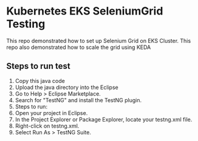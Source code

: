 # Kubernetes EKS SeleniumGrid Testing  
This repo demonstrated how to set up Selenium Grid on EKS Cluster. This repo also demonstrated how to scale the grid using KEDA

## Steps to run test  
1. Copy this java code  
2. Upload the java directory into the Eclipse  
3. Go to Help > Eclipse Marketplace.  
4. Search for "TestNG" and install the TestNG plugin.  
5. Steps to run:  
6. Open your project in Eclipse.  
7. In the Project Explorer or Package Explorer, locate your testng.xml file.  
8. Right-click on testng.xml.  
9. Select Run As > TestNG Suite.  
